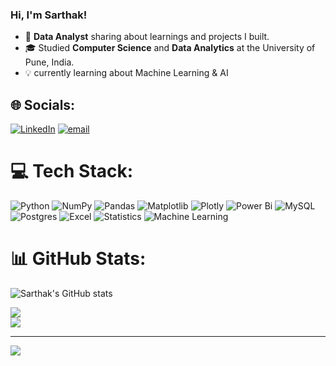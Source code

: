 ### Hi, I'm Sarthak!

- 🔎 **Data Analyst** sharing about learnings and projects I built.
- 🎓 Studied **Computer Science** and **Data Analytics** at the University of Pune, India.
- 💡 currently learning about Machine Learning & AI
  
 




## 🌐 Socials:
[![LinkedIn](https://img.shields.io/badge/LinkedIn-%230077B5.svg?logo=linkedin&logoColor=white)](https://linkedin.com/in/https://www.linkedin.com/in/sarthak-more-8812b6213/) [![email](https://img.shields.io/badge/Email-D14836?logo=gmail&logoColor=white)](mailto:sarthakmore1801@gmail.com) 

# 💻 Tech Stack:
![Python](https://img.shields.io/badge/python-3670A0?style=for-the-badge&logo=python&logoColor=ffdd54) ![NumPy](https://img.shields.io/badge/numpy-%23013243.svg?style=for-the-badge&logo=numpy&logoColor=white) ![Pandas](https://img.shields.io/badge/pandas-%23150458.svg?style=for-the-badge&logo=pandas&logoColor=white) ![Matplotlib](https://img.shields.io/badge/Matplotlib-%23ffffff.svg?style=for-the-badge&logo=Matplotlib&logoColor=black) ![Plotly](https://img.shields.io/badge/Plotly-%233F4F75.svg?style=for-the-badge&logo=plotly&logoColor=white) ![Power Bi](https://img.shields.io/badge/power_bi-F2C811?style=for-the-badge&logo=powerbi&logoColor=black) ![MySQL](https://img.shields.io/badge/mysql-4479A1.svg?style=for-the-badge&logo=mysql&logoColor=white) ![Postgres](https://img.shields.io/badge/postgres-%23316192.svg?style=for-the-badge&logo=postgresql&logoColor=white) ![Excel](https://img.shields.io/badge/Excel-%231D6F42.svg?style=for-the-badge&logo=microsoft-excel&logoColor=white) ![Statistics](https://img.shields.io/badge/Statistics-%23007ACC.svg?style=for-the-badge&logo=databricks&logoColor=white) ![Machine Learning](https://img.shields.io/badge/Machine%20Learning-%23F7931E.svg?style=for-the-badge&logo=tensorflow&logoColor=white)





# 📊 GitHub Stats:
 ![Sarthak's GitHub stats](https://github-readme-stats.vercel.app/api?username=Sarthak18-DA&show_icons=true&theme=radical)

 
![](https://nirzak-streak-stats.vercel.app/?user=Sarthak18-DA&theme=dark&hide_border=false)<br/>
![](https://github-readme-stats.vercel.app/api/top-langs/?username=Sarthak18-DA&theme=dark&hide_border=false&include_all_commits=false&count_private=false&layout=compact)

---
[![](https://visitcount.itsvg.in/api?id=Sarthak18-DA&icon=0&color=0)](https://visitcount.itsvg.in)

<!-- Proudly created with GPRM ( https://gprm.itsvg.in ) -->
